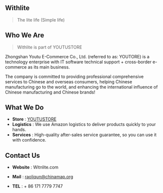 ## Withlite

> The lite life (Simple life)

##  Who We Are
> Withlite is part of YOUTUSTORE

Zhongshan Youtu E-Commerce Co., Ltd. (referred to as: YOUTORE) is a technology enterprise with IT software technical support + cross-border e-commerce as its main business.

The company is committed to providing professional comprehensive services to Chinese and overseas consumers, helping Chinese manufacturing go to the world, and enhancing the international influence of Chinese manufacturing and Chinese brands!


## What We Do

- **Store** : [YOUTUSTORE](https://www.amazon.com/s?me=A2GIUL2WWZ9RVB&marketplaceID=ATVPDKIKX0DER)
- **Logistics** : We use Amazon logistics to deliver products quickly to your hands.
- **Services** : High-quality after-sales service guarantee, so you can use it with confidence.

## Contact Us

- **Website** : Witnlite.com

- **Mail** : raoliqun@chinamap.org

- **TEL** : + 86 171 7779 7747